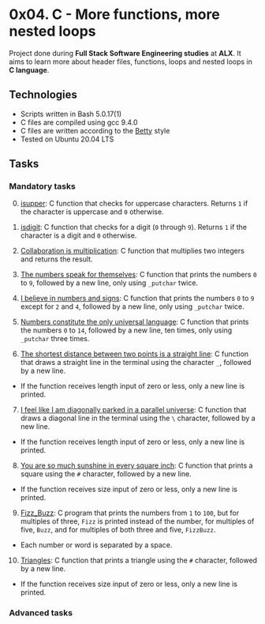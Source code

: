 # 0x04. C - More functions, more nested loops

Project done during **Full Stack Software Engineering studies** at **ALX**. It aims to learn more about header files, functions, loops and nested loops in **C language**.

## Technologies
* Scripts written in Bash 5.0.17(1)
* C files are compiled using gcc 9.4.0
* C files are written according to the [Betty](https://github.com/alx-tools/Betty) style
* Tested on Ubuntu 20.04 LTS


## Tasks

### Mandatory tasks


0. [isupper](./0-isupper.c): C function that checks for uppercase characters. Returns
  `1` if the character is uppercase and `0` otherwise.

1. [isdigit](./1-isdigit.c): C function that checks for a digit (`0` through `9`). Returns `1` if the character is a digit and `0` otherwise.

2. [Collaboration is multiplication](./2-mul.c): C function that multiplies two integers and returns the result.

3. [The numbers speak for themselves](./3-print_numbers.c): C function that prints the numbers `0` to `9`, followed by a new line, only using `_putchar` twice.

4. [I believe in numbers and signs](./4-print_most_numbers.c): C function that prints the numbers
  `0` to `9` except for `2` and `4`, followed by a new line, only using `_putchar` twice.

5. [Numbers constitute the only universal language](./5-more_numbers.c): C function that prints the numbers `0` to `14`, followed by a new line, ten times, only using `_putchar` three times.

6. [The shortest distance between two points is a straight line](./6-print_line.c): C function that draws a straight line in the terminal using the character `_`, followed by a new line.
 * If the function receives length input of zero or less, only a new line is printed.

7. [I feel like I am diagonally parked in a parallel universe](./7-print_diagonal.c): C function that draws a diagonal line in the terminal using the `\` character, followed by a new line.
 * If the function receives length input of zero or less, only a new line is printed.

8. [You are so much sunshine in every square inch](./8-print_square.c): C function that prints a square using the `#` character, followed by a new line.
 * If the function receives size input of zero or less, only a new line is printed.

9. [Fizz_Buzz](./9-fizz_buzz.c): C program that prints the numbers from `1` to `100`, but for multiples of three, `Fizz` is printed instead of the number, for multiples of five, `Buzz`, and for multiples of both three and five, `FizzBuzz`.
 * Each number or word is separated by a space.

10. [Triangles](./10-print_triangle.c): C function that prints a triangle using the `#` character, followed by a new line.
 * If the function receives size input of zero or less, only a new line is printed.


### Advanced tasks
